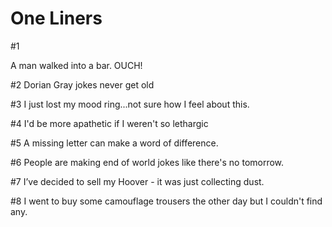  # One Liners

#1

A man walked into a bar. OUCH!

#2
Dorian Gray jokes never get old

#3
I just lost my mood ring...not sure how I feel about this.

#4
I'd be more apathetic if I weren't so lethargic

#5
A missing letter can make a word of difference.

#6
People are making end of world jokes like there's no tomorrow.

#7
I’ve decided to sell my Hoover - it was just collecting dust.

#8
I went to buy some camouflage trousers the other day but I couldn't find any.
